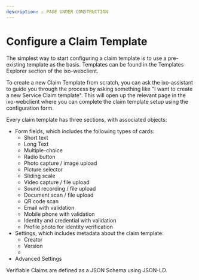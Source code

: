 ```yaml
---
description: ⚠️ PAGE UNDER CONSTRUCTION
---
```


# Configure a Claim Template

The simplest way to start configuring a claim template is to use a pre-existing template as the basis. Templates can be found in the Templates Explorer section of the ixo-webclient.

To create a new Claim Template from scratch, you can ask the ixo-assistant to guide you through the process by asking something like "I want to create a new Service Claim template". This will open up the relevant page in the ixo-webclient where you can complete the claim template setup using the configuration form. 

Every claim template has three sections, with associated objects:

* Form fields, which includes the following types of cards:
  * Short text
  * Long Text
  * Multiple-choice
  * Radio button
  * Photo capture  / image upload
  * Picture selector
  * Sliding scale
  * Video capture / file upload
  * Sound recording / file upload
  * Document scan / file upload
  * QR code scan
  * Email with validation
  * Mobile phone with validation
  * Identity and credential with validation
  * Profile photo for identity verification
* Settings, which includes metadata about the claim template:
  * Creator
  * Version
  * 
* Advanced Settings



Verifiable Claims are defined as a JSON Schema using JSON-LD.

